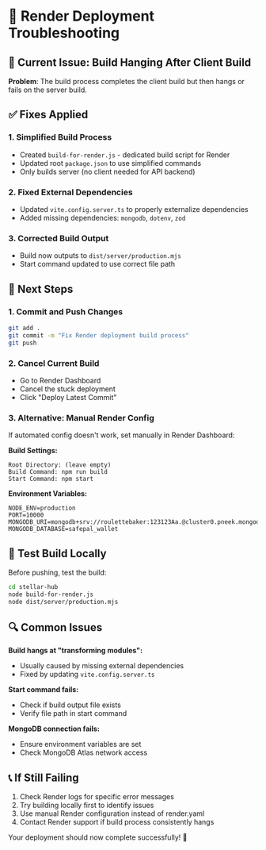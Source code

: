 # 🔧 Render Deployment Troubleshooting

## 🚨 Current Issue: Build Hanging After Client Build

**Problem**: The build process completes the client build but then hangs or fails on the server build.

## ✅ **Fixes Applied**

### 1. **Simplified Build Process**
- Created `build-for-render.js` - dedicated build script for Render
- Updated root `package.json` to use simplified commands
- Only builds server (no client needed for API backend)

### 2. **Fixed External Dependencies**
- Updated `vite.config.server.ts` to properly externalize dependencies
- Added missing dependencies: `mongodb`, `dotenv`, `zod`

### 3. **Corrected Build Output**
- Build now outputs to `dist/server/production.mjs`
- Start command updated to use correct file path

## 🚀 **Next Steps**

### 1. **Commit and Push Changes**
```bash
git add .
git commit -m "Fix Render deployment build process"
git push
```

### 2. **Cancel Current Build**
- Go to Render Dashboard
- Cancel the stuck deployment
- Click "Deploy Latest Commit"

### 3. **Alternative: Manual Render Config**
If automated config doesn't work, set manually in Render Dashboard:

**Build Settings:**
```
Root Directory: (leave empty)
Build Command: npm run build
Start Command: npm start
```

**Environment Variables:**
```
NODE_ENV=production
PORT=10000
MONGODB_URI=mongodb+srv://roulettebaker:123123Aa.@cluster0.pneek.mongodb.net/safepal_wallet
MONGODB_DATABASE=safepal_wallet
```

## 🧪 **Test Build Locally**
Before pushing, test the build:
```bash
cd stellar-hub
node build-for-render.js
node dist/server/production.mjs
```

## 🔍 **Common Issues**

**Build hangs at "transforming modules":**
- Usually caused by missing external dependencies
- Fixed by updating `vite.config.server.ts`

**Start command fails:**
- Check if build output file exists
- Verify file path in start command

**MongoDB connection fails:**
- Ensure environment variables are set
- Check MongoDB Atlas network access

## 📞 **If Still Failing**

1. Check Render logs for specific error messages
2. Try building locally first to identify issues
3. Use manual Render configuration instead of render.yaml
4. Contact Render support if build process consistently hangs

Your deployment should now complete successfully! 🎉
